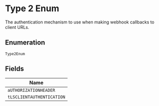 
# Type 2 Enum

The authentication mechanism to use when making webhook callbacks to client URLs.

## Enumeration

`Type2Enum`

## Fields

| Name |
|  --- |
| `aUTHORIZATIONHEADER` |
| `tLSCLIENTAUTHENTICATION` |

